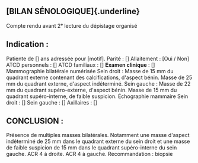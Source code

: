 ## [BILAN SÉNOLOGIQUE]{.underline}
Compte rendu avant 2ᵉ lecture du dépistage organisé

## Indication :
Patiente de [\] ans adressée pour [motif\].
Parité : [\]
Allaitement : [Oui / Non]
ATCD personnels : [\]
ATCD familiaux : [\]
**Examen clinique** : [\]
Mammographie bilatérale numérisée
Sein droit :
Masse de 15 mm du quadrant externe contenant des calcifications, d'aspect bénin.
Masse de 25 mm du quadrant externe, d'aspect indéterminé.
Sein gauche :
Masse de 22 mm du quadrant supéro-externe, d'aspect bénin.
Masse de 15 mm du quadrant supéro-interne, de faible suspicion.
Échographie mammaire
Sein droit :
[\]
Sein gauche :
[\]
Axillaires : [\]

## CONCLUSION :
Présence de multiples masses bilatérales. Notamment une masse d'aspect indéterminé de 25 mm dans le quadrant externe du sein droit et une masse de faible suspicion de 15 mm dans le quadrant supéro-interne du sein gauche.
ACR 4 à droite.
ACR 4 à gauche.
Recommandation : biopsie